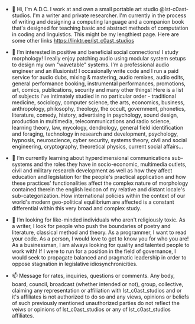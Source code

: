 - 👋 Hi, I’m A.D.C. I work at and own a small portable art studio @lst-c0ast-studios. I'm a writer and private researcher. I'm currently in the process of writing and designing a computing language and a companion book that's designed for teaching basic and abstract methods of computation in coding and linguistics. This might be my lengthiest page. Here are some other links https://linktr.ee/lst_c0ast_studios

- 👀 I’m interested in positive and beneficial social connections! I study morphology! I really enjoy patching audio using modular system setups to design my own "wavetable" systems. I'm a professional audio engineer and an illusionist! I occasionally write code and I run a paid service for audio dubs, mixing & mastering, audio remixes, audio edits, general performance booking, instrumental performances, promotions, art, comics, publications, security and many other things! Here is a list of subjects I've intimately studied in no particular order - traditional medicine, sociology, computer science, the arts, economics, business, anthropology, philosophy, theology, the occult, government, phonetics, literature, comedy, history, advertising in psychology, sound design, production in multimedia, telecommunications and radio science, learning theory, law, mycology, dendrology, general field identification and foraging, technology in research and development, psychology, hypnosis, neuroscience, cyber security, systems theory, civil and social engineering, cryptography, theoretical physics, current social affairs...

- 🌱 I’m currently learning about hyperdimensional communications sub-systems and the roles they have in socio-economic, multimedia outlets, civil and military research development as well as how they affect education and legislation for the people's practical application and how these practices' functionalities affect the complex nature of morphology contained therein the english lexicon of my relative and distant locale's sub-categorization. How international policies within the context of our world's modern geo-political equilibrium are affected is a constant differential within this very broad and complex study.

- 💞️ I’m looking for like-minded individuals who aren't religiously toxic. As a writer, I look for people who push the boundaries of poetry and literature, classical method and theory. As a programmer, I want to read your code. As a person, I would love to get to know you for who you are! As a businessman, I am always looking for quality and talented people to work with! If I were to run for a position in the field of governance, I would seek to propagate balanced and pragmatic leadership in order to oppose stagnation in legislative idiosynchronicities.

- 📫 Message for rates, inquiries, questions or comments. Any body, board, council, broadcast (whether intended or not), group, collective, claiming any representation or affiliation with lst_c0ast_studios and or it's affiliates is not authorized to do so and any views, opinions or beliefs of such previously mentioned unauthorized parties do not reflect the veiws or opinions of lst_c0ast_studios or any of lst_c0ast_studios affiliates. 

<!---

--->
